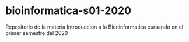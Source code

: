 # bioinformatica-s01-2020
Repositorio de la materia Introduccion a la Bioninformatica cursando en el primer semestre del 2020 
